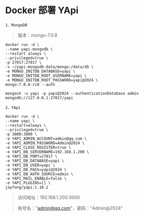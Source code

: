 # Docker 部署 YApi



`1、MongoDB`

> 版本：mongo-7.0.8

```shell
docker run -d \
--name yapi-mongodb \
--restart always \
--privileged=true \
-p 27017:27017 \
-v ~/yapi-mongodb-data/mongo:/data/db \
-e MONGO_INITDB_DATABASE=yapi \
-e MONGO_INITDB_ROOT_USERNAME=yapi \
-e MONGO_INITDB_ROOT_PASSWORD=yapi@2024 \
mongo:7.0.8-rc0 --auth
```

```shell
mongosh -u yapi -p yapi@2024 --authenticationDatabase admin mongodb://127.0.0.1:27017/yapi
```

`2、YApi`

```shell
docker run -d \
--name yapi \
--restart=always \
--privileged=true \
-p 3000:3000 \
-e YAPI_ADMIN_ACCOUNT=admin@qq.com \
-e YAPI_ADMIN_PASSWORD=Admin@2024 \
-e YAPI_CLOSE_REGISTER=true \
-e YAPI_DB_SERVERNAME=192.168.1.200 \
-e YAPI_DB_PORT=27017 \
-e YAPI_DB_DATABASE=yapi \
-e YAPI_DB_USER=yapi \
-e YAPI_DB_PASS=yapi@2024 \
-e YAPI_DB_AUTH_SOURCE=admin \
-e YAPI_MAIL_ENABLE=false \
-e YAPI_PLUGINS=[] \
jayfong/yapi:1.10.2
```

> 访问地址：192.168.1.200:3000
>
> 账号名："admin@qq.com"，密码："Admin@2024"
